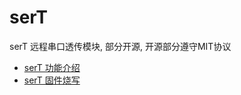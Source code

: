 # serT
serT 远程串口透传模块, 部分开源, 开源部分遵守MIT协议
* [serT 功能介绍](https://github.com/coffeerr2004001/serT/wiki/serT-%E5%8A%9F%E8%83%BD%E4%BB%8B%E7%BB%8D)
* [serT 固件烧写](https://github.com/coffeerr2004001/serT/wiki/serT-%E5%9B%BA%E4%BB%B6%E7%83%A7%E5%86%99)
